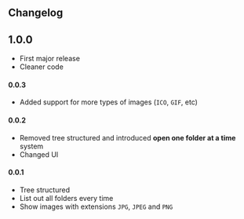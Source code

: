 ## Changelog

## 1.0.0
- First major release
- Cleaner code

#### 0.0.3
- Added support for more types of images (`ICO`, `GIF`, etc)

#### 0.0.2
- Removed tree structured and introduced **open one folder at a time** system
- Changed UI

#### 0.0.1
- Tree structured
- List out all folders every time
- Show images with extensions `JPG`, `JPEG` and `PNG`